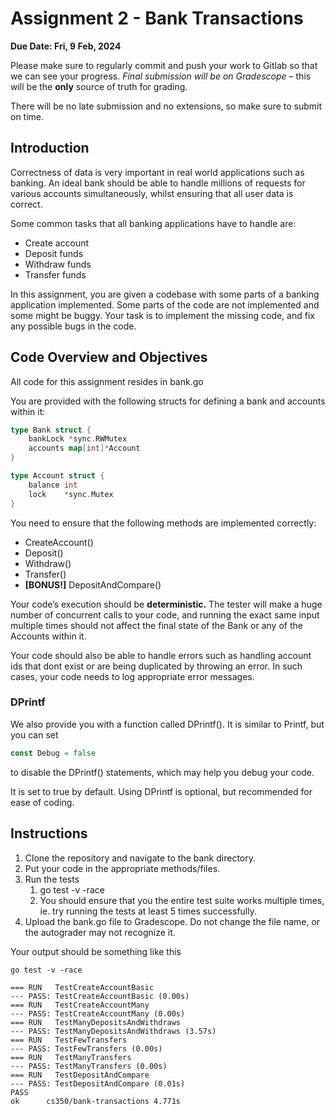# **Assignment 2 - Bank Transactions**

**Due Date: Fri, 9 Feb, 2024**

Please make sure to regularly commit and push your work to Gitlab so that we can see your progress. _Final submission will be on Gradescope_ – this will be the **only** source of truth for grading.

There will be no late submission and no extensions, so make sure to submit on time.

## **Introduction**

Correctness of data is very important in real world applications such as banking. An ideal bank should be able to handle millions of requests for various accounts simultaneously, whilst ensuring that all user data is correct.

Some common tasks that all banking applications have to handle are:

- Create account
- Deposit funds
- Withdraw funds
- Transfer funds

In this assignment, you are given a codebase with some parts of a banking application implemented. Some parts of the code are not implemented and some might be buggy. Your task is to implement the missing code, and fix any possible bugs in the code.

## **Code Overview and Objectives**

All code for this assignment resides in bank.go

You are provided with the following structs for defining a bank and accounts within it:

```go
type Bank struct {
	bankLock *sync.RWMutex
	accounts map[int]*Account
}

type Account struct {
	balance int
	lock    *sync.Mutex
}
```

You need to ensure that the following methods are implemented correctly:

- CreateAccount()
- Deposit()
- Withdraw()
- Transfer()
- **\[BONUS!\]** DepositAndCompare()

Your code’s execution should be **deterministic.** The tester will make a huge number of concurrent calls to your code, and running the exact same input multiple times should not affect the final state of the Bank or any of the Accounts within it.

Your code should also be able to handle errors such as handling account ids that dont exist or are being duplicated by throwing an error. In such cases, your code needs to log appropriate error messages.

### **DPrintf**

We also provide you with a function called DPrintf(). It is similar to Printf, but you can set

```go
const Debug = false
```

to disable the DPrintf() statements, which may help you debug your code.

It is set to true by default. Using DPrintf is optional, but recommended for ease of coding.

## **Instructions**

1. Clone the repository and navigate to the bank directory.
2. Put your code in the appropriate methods/files.
3. Run the tests
   1. go test -v -race
   2. You should ensure that you the entire test suite works multiple times, ie. try running the tests at least 5 times successfully.
4. Upload the bank.go file to Gradescope. Do not change the file name, or the autograder may not recognize it.

Your output should be something like this

```
go test -v -race

=== RUN   TestCreateAccountBasic
--- PASS: TestCreateAccountBasic (0.00s)
=== RUN   TestCreateAccountMany
--- PASS: TestCreateAccountMany (0.00s)
=== RUN   TestManyDepositsAndWithdraws
--- PASS: TestManyDepositsAndWithdraws (3.57s)
=== RUN   TestFewTransfers
--- PASS: TestFewTransfers (0.00s)
=== RUN   TestManyTransfers
--- PASS: TestManyTransfers (0.00s)
=== RUN   TestDepositAndCompare
--- PASS: TestDepositAndCompare (0.01s)
PASS
ok  	cs350/bank-transactions	4.771s
```
